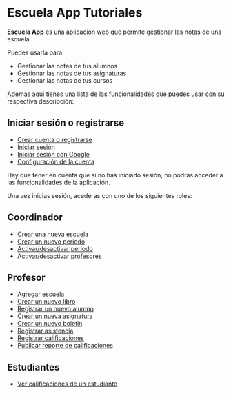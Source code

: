 # Escuela App Tutoriales

**Escuela App** es una aplicación web que permite gestionar las notas de una escuela.

Puedes usarla para:

- Gestionar las notas de tus alumnos
- Gestionar las notas de tus asignaturas
- Gestionar las notas de tus cursos

<!-- Puedes ver tutoriales en vídeo en nuestra [página de Youtube](https://www.youtube.com/channel/U). Puedes contactarnos a nuestro correo electrónico [](mailto:). Si tienes alguna duda o sugerencia, no dudes en contactarnos. -->

Además aquí tienes una lista de las funcionalidades que puedes usar con su respectiva descripción:

## Iniciar sesión o registrarse

- [Crear cuenta o registrarse](auth/signin.html)
- [Iniciar sesión](auth/login.html)
- [Iniciar sesión con Google](auth/signin-google.html)
- [Configuración de la cuenta](auth/settings.html)

Hay que tener en cuenta que si no has iniciado sesión, no podrás acceder a las funcionalidades de la aplicación.

Una vez inicias sesión, acederas con uno de los siguientes roles:

## Coordinador

- [Crear una nueva escuela](coordinator/create-school.html)
- [Crear un nuevo periodo](coordinator/create-period.html)
- [Activar/desactivar periodo](coordinator/toggle-period.html)
- [Activar/desactivar profesores](coordinator/toggle-teachers.html)

## Profesor

- [Agregar escuela](teacher/add-school.html)
- [Crear un nuevo libro](teacher/create-book.html)
- [Registrar un nuevo alumno](teacher/register-student.html)
- [Crear un nueva asignatura](teacher/create-subject.html)
- [Crear un nuevo boletin](teacher/create-bolletin.html)
- [Registrar asistencia](teacher/register-attendance.html)
- [Registrar calificaciones](teacher/register-grades.html)
- [Publicar reporte de calificaciones](teacher/publish-report.html)

## Estudiantes

- [Ver calificaciones de un estudiante](student/student-grades.html)

